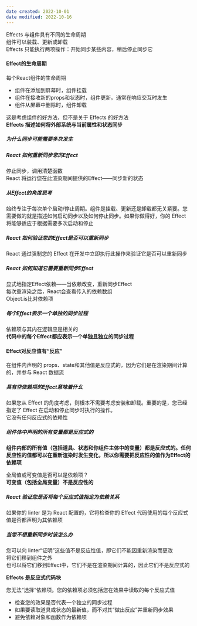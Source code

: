 ```yaml
---
date created: 2022-10-01
date modified: 2022-10-16
---
```


Effects 与组件具有不同的生命周期  
组件可以装载、更新或卸载  
Effects 只能执行两项操作：开始同步某些内容，稍后停止同步它

#### Effect的生命周期

每个React组件的生命周期

- 组件在添加到屏幕时，组件挂载
- 组件在接收新的props和状态时，组件更新。通常在响应交互时发生
- 组件从屏幕中删除时，组件卸载

这是考虑组件的好方法，但不是关于 Effects 的好方法  
**Effects 描述如何将外部系统与当前属性和状态同步**

##### 为什么同步可能需要多次发生

##### React 如何重新同步您的Effect

停止同步，调用清楚函数  
 React 将运行您在此渲染期间提供的Effect——同步新的状态

##### 从Effect的角度思考

始终专注于每次单个启动/停止周期。组件是挂载、更新还是卸载都无关紧要。您需要做的就是描述如何启动同步以及如何停止同步。如果你做得好，你的 Effect 将能够适应于根据需要多次启动和停止

##### React 如何验证您的Effect是否可以重新同步

React 通过强制您的 Effect 在开发中立即执行此操作来验证它是否可以重新同步

##### React 如何知道它需要重新同步Effect

显式地指定Effect依赖——当依赖改变，重新同步Effect  
每次重渲染之后，React会查看传入的依赖数组  
Object.is比对依赖项

##### 每个Effect表示一个单独的同步过程

依赖项与其内在逻辑应是相关的  
**代码中的每个Effect都应表示一个单独且独立的同步过程**

#### Effect对反应值有“反应”

在组件内声明的 props、state和其他值是反应式的，因为它们是在渲染期间计算的，并参与 React 数据流

##### 具有空依赖项的Effect意味着什幺

如果您从 Effect 的角度考虑，则根本不需要考虑安装和卸载。重要的是，您已经指定了 Effect 在启动和停止同步时执行的操作。  
它没有任何反应式的依赖性

##### 组件体中声明的所有变量都是反应式的

**组件内部的所有值（包括道具、状态和你组件主体中的变量）都是反应式的。任何反应性的值都可以在重新渲染时发生变化，所以你需要把反应性的值作为Effect的依赖项**

全局值或可变值是否可以是依赖项？  
**可变值（包括全局变量）不是反应性的**

##### React 验证您是否将每个反应式值指定为依赖关系

如果你的 linter 是为 React 配置的，它将检查你的 Effect 代码使用的每个反应式值是否都声明为其依赖项

##### 当您不想重新同步时该怎么办

您可以向 linter“证明”这些值不是反应性值，即它们不能因重新渲染而更改  
将它们移到组件之外  
也可以将它们移到Effect中，它们不是在渲染期间计算的，因此它们不是反应式的

**Effects 是反应式代码块**

您无法“选择”依赖项。您的依赖项必须包括您在效果中读取的每个反应式值

- 检查您的效果是否代表一个独立的同步过程
- 如果要读取道具或状态的最新值，而不对其“做出反应”并重新同步效果
- 避免依赖对象和函数作为依赖项
